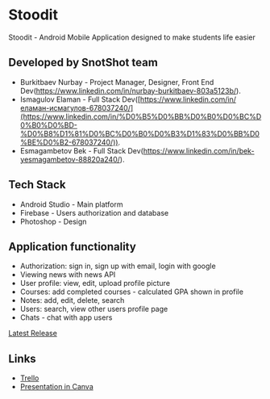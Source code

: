 # Stoodit
Stoodit - Android Mobile Application designed to make students life easier

## Developed by SnotShot team 
- Burkitbaev Nurbay - Project Manager, Designer, Front End Dev(https://www.linkedin.com/in/nurbay-burkitbaev-803a5123b/).
- Ismagulov Elaman - Full Stack Dev([https://www.linkedin.com/in/еламан-исмагулов-678037240/](https://www.linkedin.com/in/%D0%B5%D0%BB%D0%B0%D0%BC%D0%B0%D0%BD-%D0%B8%D1%81%D0%BC%D0%B0%D0%B3%D1%83%D0%BB%D0%BE%D0%B2-678037240/)).
- Esmagambetov Bek - Full Stack Dev(https://www.linkedin.com/in/bek-yesmagambetov-88820a240/).

## Tech Stack 
- Android Studio - Main platform
- Firebase - Users authorization and database
- Photoshop - Design 

## Application functionality
- Authorization: sign in, sign up with email, login with google
- Viewing news with news API
- User profile: view, edit, upload profile picture
- Courses: add completed courses - calculated GPA shown in profile
- Notes: add, edit, delete, search
- Users: search, view other users profile page
- Chats - chat with app users

[Latest Release](https://github.com/peacemaker4/Stoodit/releases/tag/0.9)

## Links
- [Trello](https://trello.com/b/ridfjxJW/stoodit)
- [Presentation in Canva](https://www.canva.com/design/DAEwWOjUPI8/WtcNRI0kNFGKFbw56TLlwg/edit?utm_content=DAEwWOjUPI8&amp;utm_campaign=designshare&amp;utm_medium=link2&amp;utm_source=sharebutton)
